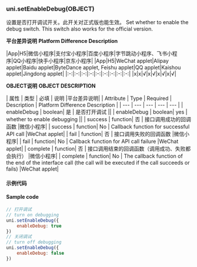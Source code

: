### uni.setEnableDebug(OBJECT)

设置是否打开调试开关。此开关对正式版也能生效。
Set whether to enable the debug switch. This switch also works for the official version.

**平台差异说明**
**Platform Difference Description**

|App|H5|微信小程序|支付宝小程序|百度小程序|字节跳动小程序、飞书小程序|QQ小程序|快手小程序|京东小程序|
|App|H5|WeChat applet|Alipay applet|Baidu applet|ByteDance applet, Feishu applet|QQ applet|Kaishou applet|Jingdong applet|
|:-:|:-:|:-:|:-:|:-:|:-:|:-:|:-:|:-:|
|x|x|√|x|√|x|√|x|√|

**OBJECT说明**
**OBJECT DESCRIPTION**

| 属性 | 类型 | 必填 | 说明 |平台差异说明|
| Attribute | Type | Required | Description | Platform Difference Description |
| --- | --- | --- | --- | --- |
| enableDebug | boolean| 是 | 是否打开调试 ||
| enableDebug | boolean| yes | whether to enable debugging ||
| success | function| 否 | 接口调用成功的回调函数 |微信小程序|
| success | function| No | Callback function for successful API call |WeChat applet|
| fail | function| 否 | 接口调用失败的回调函数 |微信小程序|
| fail | function| No | Callback function for API call failure |WeChat applet|
| complete | function| 否 | 接口调用结束的回调函数（调用成功、失败都会执行） |微信小程序|
| complete | function| No | The callback function of the end of the interface call (the call will be executed if the call succeeds or fails) |WeChat applet|

#### 示例代码
#### Sample code
```js
// 打开调试
// turn on debugging
uni.setEnableDebug({
    enableDebug: true
})
// 关闭调试
// turn off debugging
uni.setEnableDebug({
    enableDebug: false
})
```
